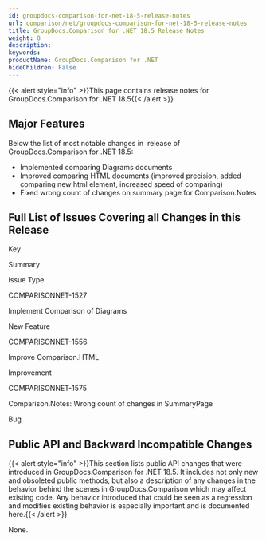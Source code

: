 ```yaml
---
id: groupdocs-comparison-for-net-18-5-release-notes
url: comparison/net/groupdocs-comparison-for-net-18-5-release-notes
title: GroupDocs.Comparison for .NET 18.5 Release Notes
weight: 8
description: 
keywords: 
productName: GroupDocs.Comparison for .NET
hideChildren: False
---
```

{{< alert style="info" >}}This page contains release notes for GroupDocs.Comparison for .NET 18.5{{< /alert >}}

## Major Features

Below the list of most notable changes in  release of GroupDocs.Comparison for .NET 18.5:

*   Implemented comparing Diagrams documents
*   Improved comparing HTML documents (improved precision, added comparing new html element, increased speed of comparing)
*   Fixed wrong count of changes on summary page for Comparison.Notes

## Full List of Issues Covering all Changes in this Release

Key

Summary

Issue Type

COMPARISONNET-1527

Implement Comparison of Diagrams

New Feature

COMPARISONNET-1556

Improve Comparison.HTML

Improvement

COMPARISONNET-1575

Comparison.Notes: Wrong count of changes in SummaryPage

Bug

## Public API and Backward Incompatible Changes

{{< alert style="info" >}}This section lists public API changes that were introduced in GroupDocs.Comparison for .NET 18.5. It includes not only new and obsoleted public methods, but also a description of any changes in the behavior behind the scenes in GroupDocs.Comparison which may affect existing code. Any behavior introduced that could be seen as a regression and modifies existing behavior is especially important and is documented here.{{< /alert >}}

None.
